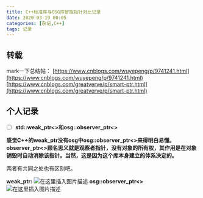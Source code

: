 ```yaml
---
title: C++标准库与OSG库智能指针对比记录
date: 2020-03-19 00:05
categories: [杂记,C++]
tags: 记录
---
```

## 转载

mark一下总结帖：
[https://www.cnblogs.com/wuyepeng/p/9741241.html](https://www.cnblogs.com/wuyepeng/p/9741241.html)
[https://www.cnblogs.com/greatverve/p/smart-ptr.html](https://www.cnblogs.com/greatverve/p/smart-ptr.html)

## 个人记录

- [ ] **std::weak_ptr<>和osg::observer_ptr<>**

**感觉C++的weak_ptr没有osg中osg::observer_ptr<>来得明白易懂。
observer_ptr<>顾名思义就是观察者指针，没有对象的所有权，其作用是在对象销毁时自动消除该指针。当然，这是因为这个库本身建立的体系决定的。**

两者有共同之处也有区别吧。

**weak_ptr:**
![在这里插入图片描述](https://img-blog.csdnimg.cn/20200319000130406.png?x-oss-process=image/watermark,type_ZmFuZ3poZW5naGVpdGk,shadow_10,text_aHR0cHM6Ly9ibG9nLmNzZG4ubmV0L0FsZXphbg==,size_16,color_FFFFFF,t_70)
**osg::observer_ptr<>**
![在这里插入图片描述](https://img-blog.csdnimg.cn/20200319000210307.png?x-oss-process=image/watermark,type_ZmFuZ3poZW5naGVpdGk,shadow_10,text_aHR0cHM6Ly9ibG9nLmNzZG4ubmV0L0FsZXphbg==,size_16,color_FFFFFF,t_70)
